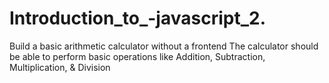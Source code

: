 # Introduction_to_-javascript_2.
Build a basic arithmetic calculator without a frontend   The calculator should be able to perform basic operations like Addition, Subtraction, Multiplication, &amp; Division
